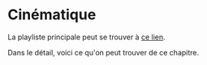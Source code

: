 # Cinématique

La playliste principale peut se trouver à [ce lien](https://youtube.com/playlist?list=PLEABsk5Xlyk7jrWxupPxHJ2AwC3GvlfSk).

Dans le détail, voici ce qu'on peut trouver de ce chapitre.

